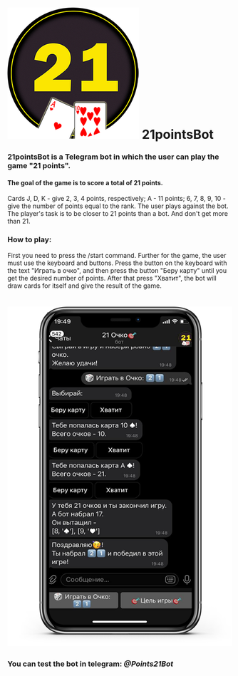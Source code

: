 
# ![](https://github.com/kseniia777/21pointsBot/blob/master/21logo.png) **21pointsBot**
### 21pointsBot is a Telegram bot in which the user can play the game "21 points".
#### **The goal of the game** is to score a total of 21 points.
Cards J, D, K - give 2, 3, 4 points, respectively;
A - 11 points;
6, 7, 8, 9, 10 - give the number of points equal to the rank.
The user plays against the bot.
The player's task is to be closer to 21 points than a bot. And don't get more than 21.
### How to play:
First you need to press the /start command. Further for the game, the user must use the keyboard and buttons. 
Press the button on the keyboard with the text "Играть в очко", and then press the button "Беру карту" until you get the desired number of points. 
After that press "Хватит", the bot will draw cards for itself and give the result of the game.
# ![](https://github.com/kseniia777/21pointsBot/blob/master/screen21.png) 

### You can test the bot in telegram: ***@Points21Bot***
